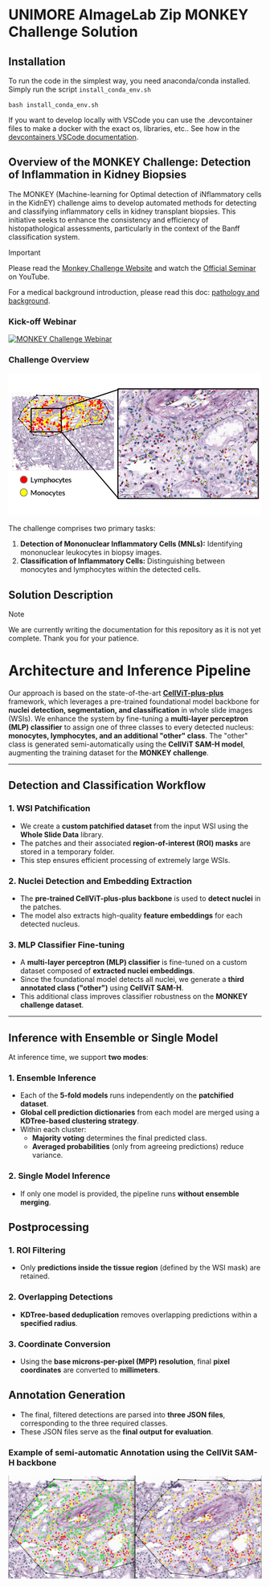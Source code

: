 # UNIMORE AImageLab Zip MONKEY Challenge Solution

## Installation

To run the code in the simplest way, you need anaconda/conda installed.
Simply run the script `install_conda_env.sh`

    bash install_conda_env.sh

If you want to develop locally with VSCode you can use the .devcontainer files to make a docker with the exact os, libraries, etc..
See how in the [devcontainers VSCode documentation](https://code.visualstudio.com/docs/devcontainers/containers).


## Overview of the MONKEY Challenge: Detection of Inflammation in Kidney Biopsies

The MONKEY (Machine-learning for Optimal detection of iNflammatory cells in the KidnEY) challenge aims to develop automated methods for detecting and classifying inflammatory cells in kidney transplant biopsies. This initiative seeks to enhance the consistency and efficiency of histopathological assessments, particularly in the context of the Banff classification system.

> [!IMPORTANT]  
> Please read the [Monkey Challenge Website](https://monkey.grand-challenge.org/) and watch the [Official Seminar](https://www.youtube.com/watch?v=A1uZmbYutYU) on YouTube.
>
> For a medical background introduction, please read this doc: [pathology and background](docs/medical_background_pathology.md).


### Kick-off Webinar

[![MONKEY Challenge Webinar](https://img.youtube.com/vi/A1uZmbYutYU/0.jpg)](https://www.youtube.com/watch?v=A1uZmbYutYU)


### Challenge Overview

![example challenge](media/images/classification_example.png)

The challenge comprises two primary tasks:

1. **Detection of Mononuclear Inflammatory Cells (MNLs):** Identifying mononuclear leukocytes in biopsy images.
2. **Classification of Inflammatory Cells:** Distinguishing between monocytes and lymphocytes within the detected cells.

## Solution Description

> [!NOTE]  
> We are currently writing the documentation for this repository as it is not yet complete. 
> Thank you for your patience.
>

# **Architecture and Inference Pipeline**

Our approach is based on the state-of-the-art **[CellViT-plus-plus](https://github.com/TIO-IKIM/CellViT-plus-plus)** framework, which leverages a pre-trained foundational model backbone for **nuclei detection, segmentation, and classification** in whole slide images (WSIs). We enhance the system by fine-tuning a **multi-layer perceptron (MLP) classifier** to assign one of three classes to every detected nucleus: **monocytes, lymphocytes, and an additional "other" class**. The "other" class is generated semi-automatically using the **CellViT SAM-H model**, augmenting the training dataset for the **MONKEY challenge**.

---

## **Detection and Classification Workflow**

### **1. WSI Patchification**
- We create a **custom patchified dataset** from the input WSI using the **Whole Slide Data** library.
- The patches and their associated **region-of-interest (ROI) masks** are stored in a temporary folder.
- This step ensures efficient processing of extremely large WSIs.

### **2. Nuclei Detection and Embedding Extraction**
- The **pre-trained CellViT-plus-plus backbone** is used to **detect nuclei** in the patches.
- The model also extracts high-quality **feature embeddings** for each detected nucleus.

### **3. MLP Classifier Fine-tuning**
- A **multi-layer perceptron (MLP) classifier** is fine-tuned on a custom dataset composed of **extracted nuclei embeddings**.
- Since the foundational model detects all nuclei, we generate a **third annotated class ("other")** using **CellViT SAM-H**.
- This additional class improves classifier robustness on the **MONKEY challenge dataset**.

---

## **Inference with Ensemble or Single Model**
At inference time, we support **two modes**:

### **1. Ensemble Inference**
- Each of the **5-fold models** runs independently on the **patchified dataset**.
- **Global cell prediction dictionaries** from each model are merged using a **KDTree-based clustering strategy**.
- Within each cluster:
  - **Majority voting** determines the final predicted class.
  - **Averaged probabilities** (only from agreeing predictions) reduce variance.

### **2. Single Model Inference**
- If only one model is provided, the pipeline runs **without ensemble merging**.

## **Postprocessing**

### **1. ROI Filtering**
- Only **predictions inside the tissue region** (defined by the WSI mask) are retained.

### **2. Overlapping Detections**
- **KDTree-based deduplication** removes overlapping predictions within a **specified radius**.

### **3. Coordinate Conversion**
- Using the **base microns-per-pixel (MPP) resolution**, final **pixel coordinates** are converted to **millimeters**.

## **Annotation Generation**
- The final, filtered detections are parsed into **three JSON files**, corresponding to the three required classes.
- These JSON files serve as the **final output for evaluation**.


### Example of semi-automatic Annotation using the CellVit SAM-H backbone
![example_3_classes](./media/images/third_class_cellvit_automatic_annotation_comparison.png)